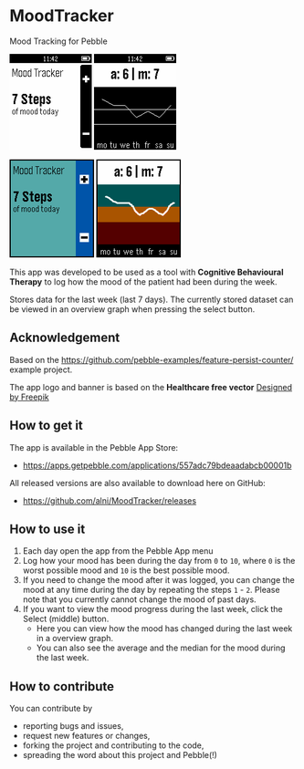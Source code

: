 # MoodTracker

Mood Tracking for Pebble

![](screenshots/aplite_01.png) ![](screenshots/aplite_02.png)

![](screenshots/basalt_01.png) ![](screenshots/basalt_02.png)

This app was developed to be used as a tool with **Cognitive Behavioural Therapy** to log how the mood of the patient had been during the week.

Stores data for the last week (last 7 days). The currently stored dataset can be viewed in an overview graph when pressing the select button.

## Acknowledgement ##

Based on the <https://github.com/pebble-examples/feature-persist-counter/> example project.

The app logo and banner is based on the **Healthcare free vector** [Designed by Freepik](http://www.freepik.com/free-vector/healthcare-free-vector-banners_713583.htm)

## How to get it ##

The app is available in the Pebble App Store:

* <https://apps.getpebble.com/applications/557adc79bdeaadabcb00001b>

All released versions are also available to download here on GitHub:

* <https://github.com/alni/MoodTracker/releases>

## How to use it ##

1. Each day open the app from the Pebble App menu
2. Log how your mood has been during the day from `0` to `10`, 
   where `0` is the worst possible mood and `10` is the best possible mood.
3. If you need to change the mood after it was logged, you can change the mood at any time during the day by repeating the 
   steps `1` - `2`. Please note that you currently cannot change the mood of past days.
4. If you want to view the mood progress during the last week, click the Select (middle) button.
    * Here you can view how the mood has changed during the last week in a overview graph.
    * You can also see the average and the median for the mood during the last week.

## How to contribute ##

You can contribute by

* reporting bugs and issues, 
* request new features or changes, 
* forking the project and contributing to the code, 
* spreading the word about this project and Pebble(!)
